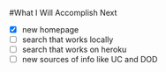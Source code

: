 #What I Will Accomplish Next
- [X] new homepage
- [ ] search that works locally
- [ ] search that works on heroku
- [ ] new sources of info like UC and DOD
